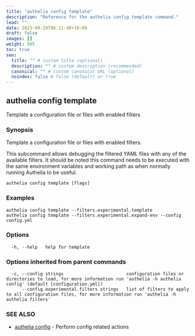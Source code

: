```yaml
---
title: "authelia config template"
description: "Reference for the authelia config template command."
lead: ""
date: 2023-09-20T06:21:40+10:00
draft: false
images: []
weight: 905
toc: true
seo:
  title: "" # custom title (optional)
  description: "" # custom description (recommended)
  canonical: "" # custom canonical URL (optional)
  noindex: false # false (default) or true
---
```


## authelia config template

Template a configuration file or files with enabled filters

### Synopsis

Template a configuration file or files with enabled filters.

This subcommand allows debugging the filtered YAML files with any of the available filters. It should be noted this
command needs to be executed with the same environment variables and working path as when normally running Authelia to
be useful.

```
authelia config template [flags]
```

### Examples

```
authelia config template --filters.experimental.template
authelia config template --filters.experimental.expand-env --config config.yml
```

### Options

```
  -h, --help   help for template
```

### Options inherited from parent commands

```
  -c, --config strings                        configuration files or directories to load, for more information run 'authelia -h authelia config' (default [configuration.yml])
      --config.experimental.filters strings   list of filters to apply to all configuration files, for more information run 'authelia -h authelia filters'
```

### SEE ALSO

* [authelia config](authelia_config.md)	 - Perform config related actions

